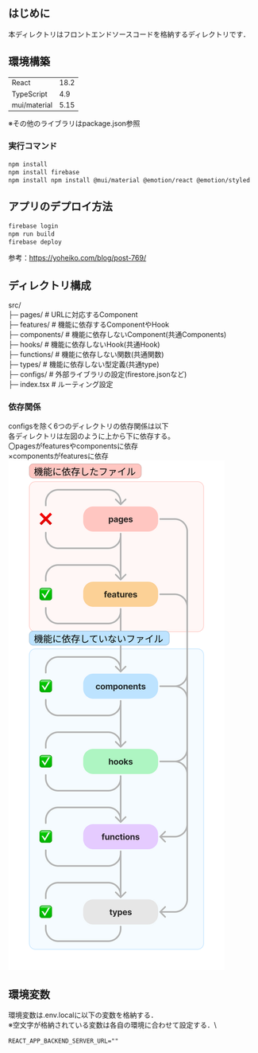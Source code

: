 ## はじめに
本ディレクトリはフロントエンドソースコードを格納するディレクトリです．

## 環境構築
|              |      |
| ------------ | ---- |
| React        | 18.2 |
| TypeScript   | 4.9  |
| mui/material | 5.15 |

※その他のライブラリはpackage.json参照

### 実行コマンド
```
npm install
npm install firebase
npm install npm install @mui/material @emotion/react @emotion/styled
```

## アプリのデプロイ方法
```
firebase login
npm run build
firebase deploy
```

参考：<https://yoheiko.com/blog/post-769/>

## ディレクトリ構成
src/\
├─ pages/ # URLに対応するComponent\
├─ features/ # 機能に依存するComponentやHook\
├─ components/ # 機能に依存しないComponent(共通Components)\
├─ hooks/ # 機能に依存しないHook(共通Hook)\
├─ functions/ # 機能に依存しない関数(共通関数)\
├─ types/ # 機能に依存しない型定義(共通type)\
├─ configs/ # 外部ライブラリの設定(firestore.jsonなど)\
├─ index.tsx # ルーティング設定

### 依存関係
configsを除く6つのディレクトリの依存関係は以下\
各ディレクトリは左図のように上から下に依存する。\
〇pagesがfeaturesやcomponentsに依存\
×componentsがfeaturesに依存\
![Alt text](./img_readme/dependencies.png)

## 環境変数
環境変数は.env.localに以下の変数を格納する．\
※空文字が格納されている変数は各自の環境に合わせて設定する．\
```
REACT_APP_BACKEND_SERVER_URL=""
```